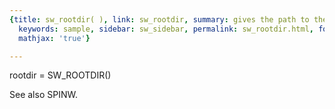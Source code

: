 ```yaml
---
{title: sw_rootdir( ), link: sw_rootdir, summary: gives the path to the SpinW code,
  keywords: sample, sidebar: sw_sidebar, permalink: sw_rootdir.html, folder: swfiles,
  mathjax: 'true'}

---
```

 
rootdir = SW_ROOTDIR()
 
See also SPINW.
 

